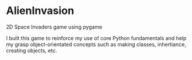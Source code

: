 # AlienInvasion
2D Space Invaders game using pygame

I built this game to reinforce my use of core Python fundamentals and help my grasp object-orientated concepts such as making classes, inhertiance, creating objects, etc.
